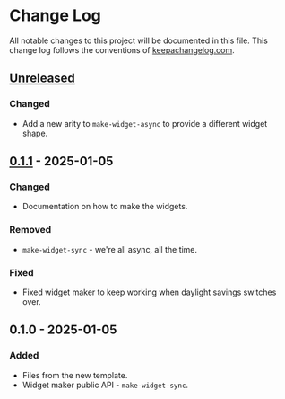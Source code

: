 # Change Log
All notable changes to this project will be documented in this file. This change log follows the conventions of [keepachangelog.com](http://keepachangelog.com/).

## [Unreleased]
### Changed
- Add a new arity to `make-widget-async` to provide a different widget shape.

## [0.1.1] - 2025-01-05
### Changed
- Documentation on how to make the widgets.

### Removed
- `make-widget-sync` - we're all async, all the time.

### Fixed
- Fixed widget maker to keep working when daylight savings switches over.

## 0.1.0 - 2025-01-05
### Added
- Files from the new template.
- Widget maker public API - `make-widget-sync`.

[Unreleased]: https://sourcehost.site/your-name/hospital/compare/0.1.1...HEAD
[0.1.1]: https://sourcehost.site/your-name/hospital/compare/0.1.0...0.1.1
